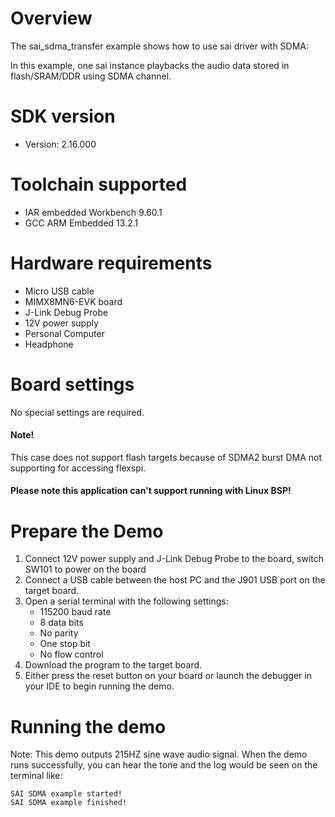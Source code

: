 Overview
========
The sai_sdma_transfer example shows how to use sai driver with SDMA:

In this example, one sai instance playbacks the audio data stored in flash/SRAM/DDR using SDMA channel.

SDK version
===========
- Version: 2.16.000

Toolchain supported
===================
- IAR embedded Workbench  9.60.1
- GCC ARM Embedded  13.2.1

Hardware requirements
=====================
- Micro USB cable
- MIMX8MN6-EVK  board
- J-Link Debug Probe
- 12V power supply
- Personal Computer
- Headphone

Board settings
==============
No special settings are required.

#### Note! ####
This case does not support flash targets because of SDMA2 burst DMA not supporting for accessing flexspi.

#### Please note this application can't support running with Linux BSP! ####

Prepare the Demo
================
1.  Connect 12V power supply and J-Link Debug Probe to the board, switch SW101 to power on the board
2.  Connect a USB cable between the host PC and the J901 USB port on the target board.
3.  Open a serial terminal with the following settings:
    - 115200 baud rate
    - 8 data bits
    - No parity
    - One stop bit
    - No flow control
4.  Download the program to the target board.
5.  Either press the reset button on your board or launch the debugger in your IDE to begin running the demo.

Running the demo
================
Note: This demo outputs 215HZ sine wave audio signal.
When the demo runs successfully, you can hear the tone and the log would be seen on the terminal like:

~~~~~~~~~~~~~~~~~~~
SAI SDMA example started!
SAI SDMA example finished!
 ~~~~~~~~~~~~~~~~~~~


